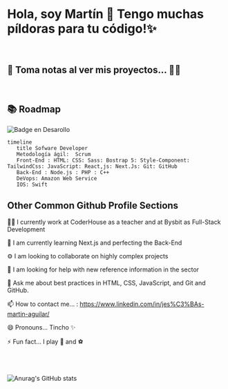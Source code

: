 # Hola, soy Martín 👋 Tengo muchas píldoras para tu código!✨
&nbsp;
## 🔔 Toma notas al ver mis proyectos... 🙌🏽
&nbsp;
##  📚 Roadmap

![Badge en Desarollo](https://img.shields.io/badge/STATUS-Developing-green)

``` mermaid
timeline
   title Sofware Developer
   Metodología ágil:  Scrum 
   Front-End : HTML: CSS: Sass: Bostrap 5: Style-Component: TailwindCss: JavaScript: React,js: Next.Js: Git: GitHub 
   Back-End : Node.js : PHP : C++
   DeVops: Amazon Web Service
   IOS: Swift
```

## Other Common Github Profile Sections

👩‍💻 I currently work at CoderHouse as a teacher and at Bysbit as Full-Stack Development

🧠 I am currently learning Next.js and perfecting the Back-End

⚙️ I am looking to collaborate on highly complex projects

🤔 I am looking for help with new reference information in the sector

💬 Ask me about best practices in HTML, CSS, JavaScript, and Git and GitHub.

📫 How to contact me... : https://www.linkedin.com/in/jes%C3%BAs-martin-aguilar/

😄 Pronouns... Tincho ✨

⚡️ Fun fact... I play 🎾 and ⚽️

&nbsp;  
&nbsp;

![Anurag's GitHub stats](https://github-readme-stats.vercel.app/api?username=Aguilar1998&show_icons=true&theme=radical)



